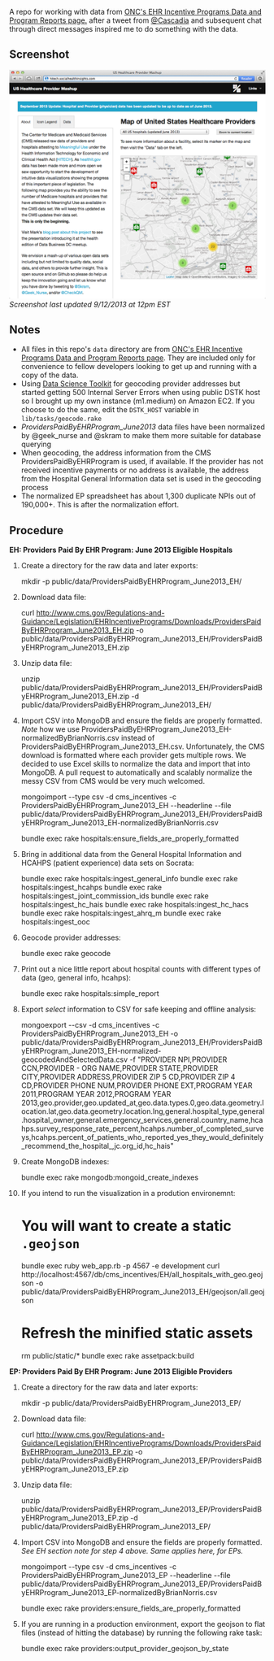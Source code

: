 A repo for working with data from [ONC's EHR Incentive Programs Data and Program Reports page.](http://www.cms.gov/Regulations-and-Guidance/Legislation/EHRIncentivePrograms/DataAndReports.html) after a tweet from [@Cascadia](https://twitter.com/cascadia/status/307973508833615873) and subsequent chat through direct messages inspired me to do something with the data.

Screenshot
----------
![Screenshot](public/screenshots/US_Healthcare_Provider_Mashup-2.png "Screenshot")
*Screenshot last updated 9/12/2013 at 12pm EST*

Notes
-----
* All files in this repo's `data` directory are from [ONC's EHR Incentive Programs Data and Program Reports page](http://www.cms.gov/Regulations-and-Guidance/Legislation/EHRIncentivePrograms/DataAndReports.html). They are included only for convenience to fellow developers looking to get up and running with a copy of the data.
* Using [Data Science Toolkit](http://www.datasciencetoolkit.org/) for geocoding provider addresses but started getting 500 Internal Server Errors when using public DSTK host so I brought up my own instance (m1.medium) on Amazon EC2. If you choose to do the same, edit the `DSTK_HOST` variable in `lib/tasks/geocode.rake`
* *ProvidersPaidByEHRProgram_June2013* data files have been normalized by @geek_nurse and @skram to make them more suitable for database querying
* When geocoding, the address information from the CMS ProvidersPaidByEHRProgram is used, if available. If the provider has not received incentive payments or no address is available, the address from the Hospital General Information data set is used in the geocoding process
* The normalized EP spreadsheet has about 1,300 duplicate NPIs out of 190,000+. This is after the normalization effort.

Procedure
---------
**EH: Providers Paid By EHR Program: June 2013 Eligible Hospitals**
  
  1. Create a directory for the raw data and later exports:
  
        mkdir -p public/data/ProvidersPaidByEHRProgram_June2013_EH/

  2. Download data file:

        curl http://www.cms.gov/Regulations-and-Guidance/Legislation/EHRIncentivePrograms/Downloads/ProvidersPaidByEHRProgram_June2013_EH.zip -o public/data/ProvidersPaidByEHRProgram_June2013_EH/ProvidersPaidByEHRProgram_June2013_EH.zip

  3. Unzip data file:

        unzip public/data/ProvidersPaidByEHRProgram_June2013_EH/ProvidersPaidByEHRProgram_June2013_EH.zip -d public/data/ProvidersPaidByEHRProgram_June2013_EH/

  4. Import CSV into MongoDB and ensure the fields are properly formatted. _Note_ how we use ProvidersPaidByEHRProgram_June2013_EH-normalizedByBrianNorris.csv instead of ProvidersPaidByEHRProgram_June2013_EH.csv. Unfortunately, the CMS download is formatted where each provider gets multiple rows. We decided to use Excel skills to normalize the data and import that into MongoDB. A pull request to automatically and scalably normalize the messy CSV from CMS would be very much welcomed.    

        mongoimport --type csv -d cms_incentives -c ProvidersPaidByEHRProgram_June2013_EH --headerline --file public/data/ProvidersPaidByEHRProgram_June2013_EH/ProvidersPaidByEHRProgram_June2013_EH-normalizedByBrianNorris.csv

        bundle exec rake hospitals:ensure_fields_are_properly_formatted



  5. Bring in additional data from the General Hospital Information and HCAHPS (patient experience) data sets on Socrata:

        bundle exec rake hospitals:ingest_general_info
        bundle exec rake hospitals:ingest_hcahps
        bundle exec rake hospitals:ingest_joint_commission_ids
        bundle exec rake hospitals:ingest_hc_hais
        bundle exec rake hospitals:ingest_hc_hacs
        bundle exec rake hospitals:ingest_ahrq_m
        bundle exec rake hospitals:ingest_ooc

  6. Geocode provider addresses:

        bundle exec rake geocode

  7. Print out a nice little report about hospital counts with different types of data (geo, general info, hcahps):

        bundle exec rake hospitals:simple_report

  8. Export _select_ information to CSV for safe keeping and offline analysis: 

        mongoexport --csv -d cms_incentives -c ProvidersPaidByEHRProgram_June2013_EH -o public/data/ProvidersPaidByEHRProgram_June2013_EH/ProvidersPaidByEHRProgram_June2013_EH-normalized-geocodedAndSelectedData.csv -f "PROVIDER NPI,PROVIDER CCN,PROVIDER - ORG NAME,PROVIDER STATE,PROVIDER CITY,PROVIDER  ADDRESS,PROVIDER ZIP 5 CD,PROVIDER ZIP 4 CD,PROVIDER PHONE NUM,PROVIDER PHONE EXT,PROGRAM YEAR 2011,PROGRAM YEAR 2012,PROGRAM YEAR 2013,geo.provider,geo.updated_at,geo.data.types.0,geo.data.geometry.location.lat,geo.data.geometry.location.lng,general.hospital_type,general.hospital_owner,general.emergency_services,general.country_name,hcahps.survey_response_rate_percent,hcahps.number_of_completed_surveys,hcahps.percent_of_patients_who_reported_yes_they_would_definitely_recommend_the_hospital_,jc.org_id,hc_hais"
      
  9. Create MongoDB indexes:

        bundle exec rake mongodb:mongoid_create_indexes

  10. If you intend to run the visualization in a prodution environemnt: 

        # You will want to create a static `.geojson` 
        bundle exec ruby web_app.rb -p 4567 -e development
        curl http://localhost:4567/db/cms_incentives/EH/all_hospitals_with_geo.geojson -o public/data/ProvidersPaidByEHRProgram_June2013_EH/geojson/all.geojson

        # Refresh the minified static assets
        rm public/static/*
        bundle exec rake assetpack:build

**EP: Providers Paid By EHR Program: June 2013 Eligible Providers**
  
  1. Create a directory for the raw data and later exports:
  
        mkdir -p public/data/ProvidersPaidByEHRProgram_June2013_EP/

  2. Download data file:


        curl http://www.cms.gov/Regulations-and-Guidance/Legislation/EHRIncentivePrograms/Downloads/ProvidersPaidByEHRProgram_June2013_EP.zip -o public/data/ProvidersPaidByEHRProgram_June2013_EP/ProvidersPaidByEHRProgram_June2013_EP.zip

  3. Unzip data file:

        unzip public/data/ProvidersPaidByEHRProgram_June2013_EP/ProvidersPaidByEHRProgram_June2013_EP.zip -d public/data/ProvidersPaidByEHRProgram_June2013_EP/

  4. Import CSV into MongoDB and ensure the fields are properly formatted. _See EH section note for step 4 above. Same applies here, for EPs._    

        mongoimport --type csv -d cms_incentives -c ProvidersPaidByEHRProgram_June2013_EP --headerline --file public/data/ProvidersPaidByEHRProgram_June2013_EP/ProvidersPaidByEHRProgram_June2013_EP-normalizedByBrianNorris.csv

        bundle exec rake providers:ensure_fields_are_properly_formatted

  5. If you are running in a production environment, export the geojson to flat files (instead of hitting the database) by running the following rake task:

        bundle exec rake providers:output_provider_geojson_by_state
